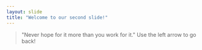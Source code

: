 ```yaml
---
layout: slide
title: "Welcome to our second slide!"
---
```

>"Never hope for it more than you work for it."
Use the left arrow to go back!
